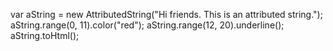 

var aString = new AttributedString("Hi friends. This is an attributed string.");
aString.range(0, 11).color("red");
aString.range(12, 20).underline();
aString.toHtml();
